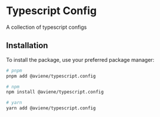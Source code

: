 # Typescript Config

A collection of typescript configs

## Installation

To install the package, use your preferred package manager:

```bash
# pnpm
pnpm add @aviene/typescript.config

# npm
npm install @aviene/typescript.config

# yarn
yarn add @aviene/typescript.config
```
